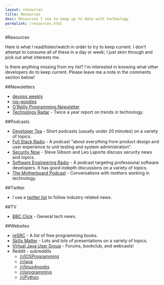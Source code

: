 ```yaml
---
layout: resources
title: Resources
desc: Resources I use to keep up to date with technology
permalink: /resources.html
---
```

#Resources

Here is what I read/listen/watch in order to try to keep current.  I don't attempt to consume all of these in a day or week; I just skim through and pick out what interests me. 

Is there anything missing from my list?  I'm interested in knowing what other developers do to keep current.  Please leave me a note in the comments section below!

##Newsletters
	
* [devops weekly](http://www.devopsweekly.com) 
* [ios-goodies](http://ios-goodies.com)
* [O'Reilly Programming Newsletter](http://www.oreilly.com/programming/newsletter.csp)
* [Technology Radar](http://www.thoughtworks.com/radar) - Twice a year report on trends in technology.


##Podcasts
	
* [Developer Tea](https://developertea.com) - Short podcasts (usually under 20 minutes) on a variety of topics.  
* [Full Stack Radio](http://fullstackradio.com) - A podcast "about everything from product design and user experience to unit testing and system administration".
* [Security Now](http://twit.tv/show/security-now) - Steve Gibson and Leo Laporte discuss security news and topics.
* [Software Engineering Radio](http://www.se-radio.net/) - A podcast targeting professional software developers.  It has good indepth discussions on a variety of topics.
* [The Motherboard Podcast](http://www.motherboardpodcast.com) - Conversations with mothers working in technology.


##Twitter
	
* I use a [twitter list](https://twitter.com/mgranbois/lists/software-development) to follow industry related news.


##TV

* [BBC Click](http://www.bbc.co.uk/programmes/n13xtmd5) - General tech news.


##Websites
	
* [reSRC](http://resrc.io/list/10/list-of-free-programming-books/) - A list of free programming books.
* [Skills Matter](https://skillsmatter.com) - Lots and lots of presentations on a variety of topics.
* [Virtual Java User Group](http://virtualjug.com) - Forums, bookclub, and webcasts! 
* Reddit - subreddits
	* [/r/IOSProgramming](https://www.reddit.com/r/iOSProgramming/)
	* [/r/java](https://www.reddit.com/r/java/)
	* [/r/linux4noobs](https://www.reddit.com/r/linux4noobs/)
	* [/r/programming](https://www.reddit.com/r/programming/)
	* [/r/Python](https://www.reddit.com/r/Python/)
		


